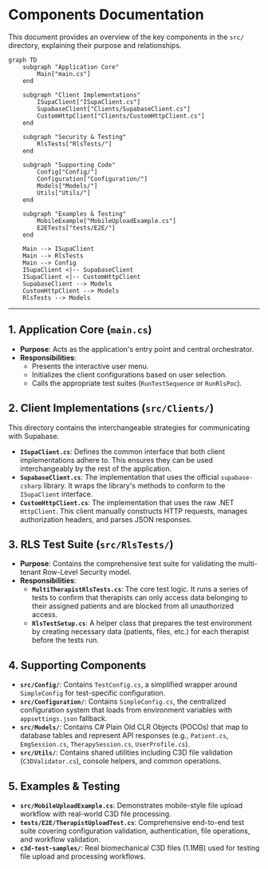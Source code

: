 # Components Documentation

This document provides an overview of the key components in the `src/` directory, explaining their purpose and relationships.

```mermaid
graph TD
    subgraph "Application Core"
        Main["main.cs"]
    end

    subgraph "Client Implementations"
        ISupaClient["ISupaClient.cs"]
        SupabaseClient["Clients/SupabaseClient.cs"]
        CustomHttpClient["Clients/CustomHttpClient.cs"]
    end

    subgraph "Security & Testing"
        RlsTests["RlsTests/"]
    end

    subgraph "Supporting Code"
        Config["Config/"]
        Configuration["Configuration/"]
        Models["Models/"]
        Utils["Utils/"]
    end
    
    subgraph "Examples & Testing"
        MobileExample["MobileUploadExample.cs"]
        E2ETests["tests/E2E/"]
    end

    Main --> ISupaClient
    Main --> RlsTests
    Main --> Config
    ISupaClient <|-- SupabaseClient
    ISupaClient <|-- CustomHttpClient
    SupabaseClient --> Models
    CustomHttpClient --> Models
    RlsTests --> Models
```

---

## 1. Application Core (`main.cs`)
-   **Purpose**: Acts as the application's entry point and central orchestrator.
-   **Responsibilities**:
    -   Presents the interactive user menu.
    -   Initializes the client configurations based on user selection.
    -   Calls the appropriate test suites (`RunTestSequence` or `RunRlsPoc`).

## 2. Client Implementations (`src/Clients/`)
This directory contains the interchangeable strategies for communicating with Supabase.

-   **`ISupaClient.cs`**: Defines the common interface that both client implementations adhere to. This ensures they can be used interchangeably by the rest of the application.
-   **`SupabaseClient.cs`**: The implementation that uses the official `supabase-csharp` library. It wraps the library's methods to conform to the `ISupaClient` interface.
-   **`CustomHttpClient.cs`**: The implementation that uses the raw .NET `HttpClient`. This client manually constructs HTTP requests, manages authorization headers, and parses JSON responses.

## 3. RLS Test Suite (`src/RlsTests/`)
-   **Purpose**: Contains the comprehensive test suite for validating the multi-tenant Row-Level Security model.
-   **Responsibilities**:
    -   **`MultiTherapistRlsTests.cs`**: The core test logic. It runs a series of tests to confirm that therapists can only access data belonging to their assigned patients and are blocked from all unauthorized access.
    -   **`RlsTestSetup.cs`**: A helper class that prepares the test environment by creating necessary data (patients, files, etc.) for each therapist before the tests run.

## 4. Supporting Components

-   **`src/Config/`**: Contains `TestConfig.cs`, a simplified wrapper around `SimpleConfig` for test-specific configuration.
-   **`src/Configuration/`**: Contains `SimpleConfig.cs`, the centralized configuration system that loads from environment variables with `appsettings.json` fallback.
-   **`src/Models/`**: Contains C# Plain Old CLR Objects (POCOs) that map to database tables and represent API responses (e.g., `Patient.cs`, `EmgSession.cs`, `TherapySession.cs`, `UserProfile.cs`).
-   **`src/Utils/`**: Contains shared utilities including C3D file validation (`C3DValidator.cs`), console helpers, and common operations.

## 5. Examples & Testing

-   **`src/MobileUploadExample.cs`**: Demonstrates mobile-style file upload workflow with real-world C3D file processing.
-   **`tests/E2E/TherapistUploadTest.cs`**: Comprehensive end-to-end test suite covering configuration validation, authentication, file operations, and workflow validation.
-   **`c3d-test-samples/`**: Real biomechanical C3D files (1.1MB) used for testing file upload and processing workflows.
